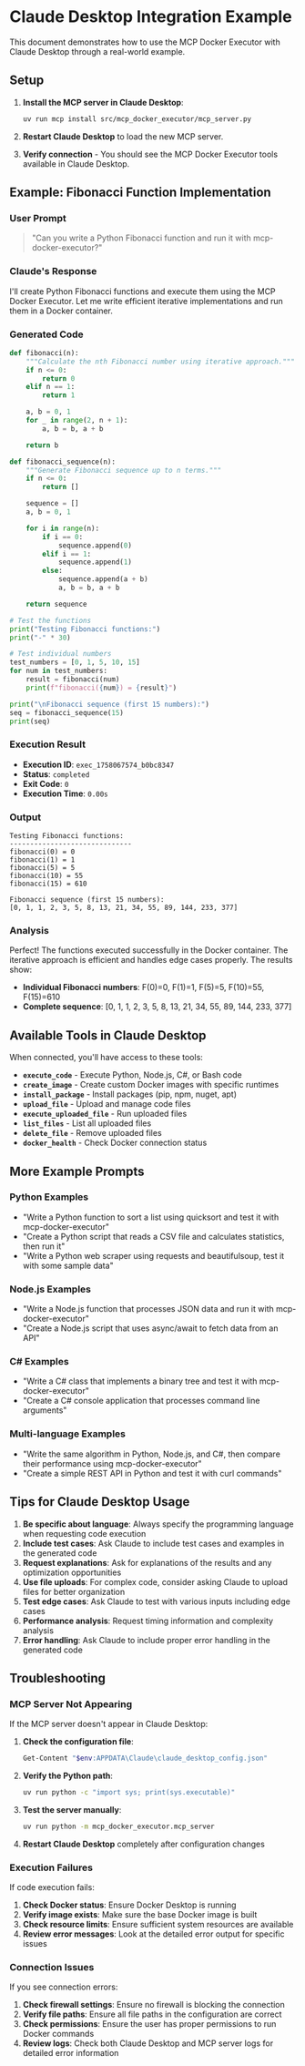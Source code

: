 # Claude Desktop Integration Example

This document demonstrates how to use the MCP Docker Executor with Claude Desktop through a real-world example.

## Setup

1. **Install the MCP server in Claude Desktop**:

   ```bash
   uv run mcp install src/mcp_docker_executor/mcp_server.py
   ```

2. **Restart Claude Desktop** to load the new MCP server.

3. **Verify connection** - You should see the MCP Docker Executor tools available in Claude Desktop.

## Example: Fibonacci Function Implementation

### User Prompt

> "Can you write a Python Fibonacci function and run it with mcp-docker-executor?"

### Claude's Response

I'll create Python Fibonacci functions and execute them using the MCP Docker Executor. Let me write efficient iterative implementations and run them in a Docker container.

### Generated Code

```python
def fibonacci(n):
    """Calculate the nth Fibonacci number using iterative approach."""
    if n <= 0:
        return 0
    elif n == 1:
        return 1

    a, b = 0, 1
    for _ in range(2, n + 1):
        a, b = b, a + b

    return b

def fibonacci_sequence(n):
    """Generate Fibonacci sequence up to n terms."""
    if n <= 0:
        return []

    sequence = []
    a, b = 0, 1

    for i in range(n):
        if i == 0:
            sequence.append(0)
        elif i == 1:
            sequence.append(1)
        else:
            sequence.append(a + b)
            a, b = b, a + b

    return sequence

# Test the functions
print("Testing Fibonacci functions:")
print("-" * 30)

# Test individual numbers
test_numbers = [0, 1, 5, 10, 15]
for num in test_numbers:
    result = fibonacci(num)
    print(f"fibonacci({num}) = {result}")

print("\nFibonacci sequence (first 15 numbers):")
seq = fibonacci_sequence(15)
print(seq)
```

### Execution Result

- **Execution ID**: `exec_1758067574_b0bc8347`
- **Status**: `completed`
- **Exit Code**: `0`
- **Execution Time**: `0.00s`

### Output

```text
Testing Fibonacci functions:
------------------------------
fibonacci(0) = 0
fibonacci(1) = 1
fibonacci(5) = 5
fibonacci(10) = 55
fibonacci(15) = 610

Fibonacci sequence (first 15 numbers):
[0, 1, 1, 2, 3, 5, 8, 13, 21, 34, 55, 89, 144, 233, 377]
```

### Analysis

Perfect! The functions executed successfully in the Docker container. The iterative approach is efficient and handles edge cases properly. The results show:

- **Individual Fibonacci numbers**: F(0)=0, F(1)=1, F(5)=5, F(10)=55, F(15)=610
- **Complete sequence**: [0, 1, 1, 2, 3, 5, 8, 13, 21, 34, 55, 89, 144, 233, 377]

## Available Tools in Claude Desktop

When connected, you'll have access to these tools:

- **`execute_code`** - Execute Python, Node.js, C#, or Bash code
- **`create_image`** - Create custom Docker images with specific runtimes
- **`install_package`** - Install packages (pip, npm, nuget, apt)
- **`upload_file`** - Upload and manage code files
- **`execute_uploaded_file`** - Run uploaded files
- **`list_files`** - List all uploaded files
- **`delete_file`** - Remove uploaded files
- **`docker_health`** - Check Docker connection status

## More Example Prompts

### Python Examples

- "Write a Python function to sort a list using quicksort and test it with mcp-docker-executor"
- "Create a Python script that reads a CSV file and calculates statistics, then run it"
- "Write a Python web scraper using requests and beautifulsoup, test it with some sample data"

### Node.js Examples

- "Write a Node.js function that processes JSON data and run it with mcp-docker-executor"
- "Create a Node.js script that uses async/await to fetch data from an API"

### C# Examples

- "Write a C# class that implements a binary tree and test it with mcp-docker-executor"
- "Create a C# console application that processes command line arguments"

### Multi-language Examples

- "Write the same algorithm in Python, Node.js, and C#, then compare their performance using mcp-docker-executor"
- "Create a simple REST API in Python and test it with curl commands"

## Tips for Claude Desktop Usage

1. **Be specific about language**: Always specify the programming language when requesting code execution
2. **Include test cases**: Ask Claude to include test cases and examples in the generated code
3. **Request explanations**: Ask for explanations of the results and any optimization opportunities
4. **Use file uploads**: For complex code, consider asking Claude to upload files for better organization
5. **Test edge cases**: Ask Claude to test with various inputs including edge cases
6. **Performance analysis**: Request timing information and complexity analysis
7. **Error handling**: Ask Claude to include proper error handling in the generated code

## Troubleshooting

### MCP Server Not Appearing

If the MCP server doesn't appear in Claude Desktop:

1. **Check the configuration file**:

   ```bash
   Get-Content "$env:APPDATA\Claude\claude_desktop_config.json"
   ```

2. **Verify the Python path**:

   ```bash
   uv run python -c "import sys; print(sys.executable)"
   ```

3. **Test the server manually**:

   ```bash
   uv run python -m mcp_docker_executor.mcp_server
   ```

4. **Restart Claude Desktop** completely after configuration changes

### Execution Failures

If code execution fails:

1. **Check Docker status**: Ensure Docker Desktop is running
2. **Verify image exists**: Make sure the base Docker image is built
3. **Check resource limits**: Ensure sufficient system resources are available
4. **Review error messages**: Look at the detailed error output for specific issues

### Connection Issues

If you see connection errors:

1. **Check firewall settings**: Ensure no firewall is blocking the connection
2. **Verify file paths**: Ensure all file paths in the configuration are correct
3. **Check permissions**: Ensure the user has proper permissions to run Docker commands
4. **Review logs**: Check both Claude Desktop and MCP server logs for detailed error information
